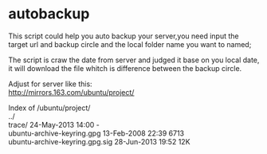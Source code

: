 # autobackup
This script could help you auto backup your server,you need input the target url and backup circle and the local folder name you want to named;<br>

The script is craw the date from server and judged it base on you local date, it will download the file whitch is difference between the backup circle.<br>

Adjust for server like this:<br>
http://mirrors.163.com/ubuntu/project/<br>

Index of /ubuntu/project/<br>
../<br>
trace/                                             24-May-2013 14:00       -<br>
ubuntu-archive-keyring.gpg                         13-Feb-2008 22:39    6713<br>
ubuntu-archive-keyring.gpg.sig                     28-Jun-2013 19:52     12K<br>
